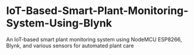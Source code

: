 # IoT-Based-Smart-Plant-Monitoring-System-Using-Blynk
An IoT-based smart plant monitoring system using NodeMCU ESP8266, Blynk, and various sensors for automated plant care
